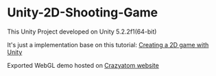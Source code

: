 # Unity-2D-Shooting-Game

This Unity Project developed on Unity 5.2.2f1(64-bit)

It's just a implementation base on this tutorial: [Creating a 2D game with Unity](http://pixelnest.io/tutorials/2d-game-unity/)

Exported WebGL demo hosted on [Crazyatom website](http://unity-2d-shooting-game.crazyatom.com/)

